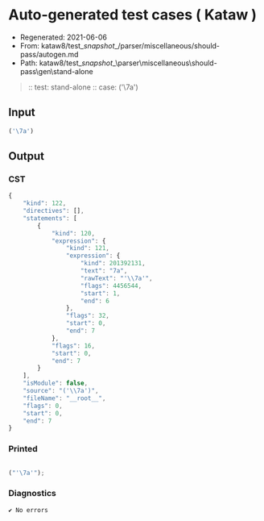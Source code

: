 # Auto-generated test cases ( Kataw )
- Regenerated: 2021-06-06
- From: kataw8/test\__snapshot__/parser/miscellaneous/should-pass/autogen.md
- Path: kataw8/test\__snapshot__\parser\miscellaneous\should-pass\gen\stand-alone
> :: test: stand-alone
> :: case: ('\7a')
## Input

`````js
('\7a')
`````
## Output

### CST

```javascript
{
    "kind": 122,
    "directives": [],
    "statements": [
        {
            "kind": 120,
            "expression": {
                "kind": 121,
                "expression": {
                    "kind": 201392131,
                    "text": "7a",
                    "rawText": "'\\7a'",
                    "flags": 4456544,
                    "start": 1,
                    "end": 6
                },
                "flags": 32,
                "start": 0,
                "end": 7
            },
            "flags": 16,
            "start": 0,
            "end": 7
        }
    ],
    "isModule": false,
    "source": "('\\7a')",
    "fileName": "__root__",
    "flags": 0,
    "start": 0,
    "end": 7
}
```

### Printed

```javascript

("'\7a'");
```

### Diagnostics

```javascript
✔ No errors
```

